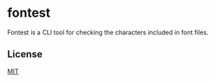 # fontest

Fontest is a CLI tool for checking the characters included in font files.

## License

[MIT](https://github.com/kenkyu392/fontest/blob/master/LICENSE)
